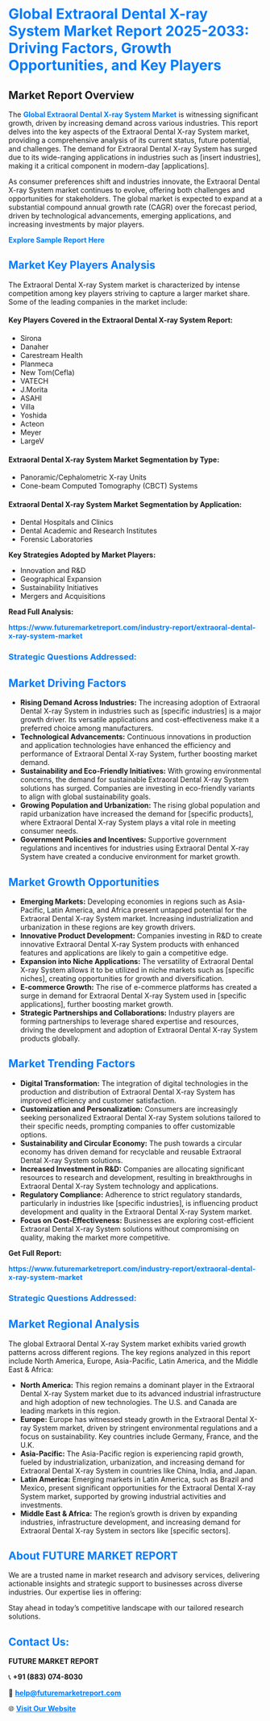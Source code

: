 <h1 style="color: #007BFF;">Global Extraoral Dental X-ray System Market Report 2025-2033: Driving Factors, Growth Opportunities, and Key Players</h1>

<section id="overview">
<h2>Market Report Overview</h2>
<p>The <a href="https://www.futuremarketreport.com/industry-report/extraoral-dental-x-ray-system-market" style="color: #007BFF; text-decoration: none;"><strong>Global Extraoral Dental X-ray System Market</strong></a> is witnessing significant growth, driven by increasing demand across various industries. This report delves into the key aspects of the Extraoral Dental X-ray System market, providing a comprehensive analysis of its current status, future potential, and challenges. The demand for Extraoral Dental X-ray System has surged due to its wide-ranging applications in industries such as [insert industries], making it a critical component in modern-day [applications].</p>
<p>As consumer preferences shift and industries innovate, the Extraoral Dental X-ray System market continues to evolve, offering both challenges and opportunities for stakeholders. The global market is expected to expand at a substantial compound annual growth rate (CAGR) over the forecast period, driven by technological advancements, emerging applications, and increasing investments by major players.</p>
</section>

<section id="overview">
<p><a href="https://www.futuremarketreport.com/request-sample/reportId=89969" style="color: #007BFF; text-decoration: none;"><strong>Explore Sample Report Here</strong></a></p>
</section>

<section id="key-players">
<h2 style="color: #007BFF;">Market Key Players Analysis</h2>
<p>The Extraoral Dental X-ray System market is characterized by intense competition among key players striving to capture a larger market share. Some of the leading companies in the market include:</p>
<h4>Key Players Covered in the Extraoral Dental X-ray System Report:</h4>
<ul><li>Sirona</li><li>Danaher</li><li>Carestream Health</li><li>Planmeca</li><li>New Tom(Cefla)</li><li>VATECH</li><li>J.Morita</li><li>ASAHI</li><li>Villa</li><li>Yoshida</li><li>Acteon</li><li>Meyer</li><li>LargeV</li></ul>
<h4>Extraoral Dental X-ray System Market Segmentation by Type:</h4>
<ul><li>Panoramic/Cephalometric X-ray Units</li><li>Cone-beam Computed Tomography (CBCT) Systems</li></ul>

<h4>Extraoral Dental X-ray System Market Segmentation by Application:</h4>
<ul><li>Dental Hospitals and Clinics</li><li>Dental Academic and Research Institutes</li><li>Forensic Laboratories</li></ul>
<p><strong>Key Strategies Adopted by Market Players:</strong></p>
<ul>
<li>Innovation and R&D</li>
<li>Geographical Expansion</li>
<li>Sustainability Initiatives</li>
<li>Mergers and Acquisitions</li>
</ul>
</section>

<section>
<p><strong>Read Full Analysis: </strong></p><a href="https://www.futuremarketreport.com/industry-report/extraoral-dental-x-ray-system-market" style="color: #007BFF; text-decoration: none;"><strong>https://www.futuremarketreport.com/industry-report/extraoral-dental-x-ray-system-market</strong></a>
<h3 style="color: #007BFF;">Strategic Questions Addressed:</h3>
</section>

<section id="driving-factors">
<h2 style="color: #007BFF;">Market Driving Factors</h2>
<ul>
<li><strong>Rising Demand Across Industries:</strong> The increasing adoption of Extraoral Dental X-ray System in industries such as [specific industries] is a major growth driver. Its versatile applications and cost-effectiveness make it a preferred choice among manufacturers.</li>
<li><strong>Technological Advancements:</strong> Continuous innovations in production and application technologies have enhanced the efficiency and performance of Extraoral Dental X-ray System, further boosting market demand.</li>
<li><strong>Sustainability and Eco-Friendly Initiatives:</strong> With growing environmental concerns, the demand for sustainable Extraoral Dental X-ray System solutions has surged. Companies are investing in eco-friendly variants to align with global sustainability goals.</li>
<li><strong>Growing Population and Urbanization:</strong> The rising global population and rapid urbanization have increased the demand for [specific products], where Extraoral Dental X-ray System plays a vital role in meeting consumer needs.</li>
<li><strong>Government Policies and Incentives:</strong> Supportive government regulations and incentives for industries using Extraoral Dental X-ray System have created a conducive environment for market growth.</li>
</ul>
</section>

<section id="growth-opportunities">
<h2 style="color: #007BFF;">Market Growth Opportunities</h2>
<ul>
<li><strong>Emerging Markets:</strong> Developing economies in regions such as Asia-Pacific, Latin America, and Africa present untapped potential for the Extraoral Dental X-ray System market. Increasing industrialization and urbanization in these regions are key growth drivers.</li>
<li><strong>Innovative Product Development:</strong> Companies investing in R&D to create innovative Extraoral Dental X-ray System products with enhanced features and applications are likely to gain a competitive edge.</li>
<li><strong>Expansion into Niche Applications:</strong> The versatility of Extraoral Dental X-ray System allows it to be utilized in niche markets such as [specific niches], creating opportunities for growth and diversification.</li>
<li><strong>E-commerce Growth:</strong> The rise of e-commerce platforms has created a surge in demand for Extraoral Dental X-ray System used in [specific applications], further boosting market growth.</li>
<li><strong>Strategic Partnerships and Collaborations:</strong> Industry players are forming partnerships to leverage shared expertise and resources, driving the development and adoption of Extraoral Dental X-ray System products globally.</li>
</ul>
</section>

<section id="trending-factors">
<h2 style="color: #007BFF;">Market Trending Factors</h2>
<ul>
<li><strong>Digital Transformation:</strong> The integration of digital technologies in the production and distribution of Extraoral Dental X-ray System has improved efficiency and customer satisfaction.</li>
<li><strong>Customization and Personalization:</strong> Consumers are increasingly seeking personalized Extraoral Dental X-ray System solutions tailored to their specific needs, prompting companies to offer customizable options.</li>
<li><strong>Sustainability and Circular Economy:</strong> The push towards a circular economy has driven demand for recyclable and reusable Extraoral Dental X-ray System solutions.</li>
<li><strong>Increased Investment in R&D:</strong> Companies are allocating significant resources to research and development, resulting in breakthroughs in Extraoral Dental X-ray System technology and applications.</li>
<li><strong>Regulatory Compliance:</strong> Adherence to strict regulatory standards, particularly in industries like [specific industries], is influencing product development and quality in the Extraoral Dental X-ray System market.</li>
<li><strong>Focus on Cost-Effectiveness:</strong> Businesses are exploring cost-efficient Extraoral Dental X-ray System solutions without compromising on quality, making the market more competitive.</li>
</ul>
</section>

<section>
<p><strong>Get Full Report: </strong></p><a href="https://www.futuremarketreport.com/industry-report/extraoral-dental-x-ray-system-market" style="color: #007BFF; text-decoration: none;"><strong>https://www.futuremarketreport.com/industry-report/extraoral-dental-x-ray-system-market</strong></a>
<h3 style="color: #007BFF;">Strategic Questions Addressed:</h3>
</section>


<section id="regional-analysis">
<h2 style="color: #007BFF;">Market Regional Analysis</h2>
<p>The global Extraoral Dental X-ray System market exhibits varied growth patterns across different regions. The key regions analyzed in this report include North America, Europe, Asia-Pacific, Latin America, and the Middle East & Africa:</p>
<ul>
<li><strong>North America:</strong> This region remains a dominant player in the Extraoral Dental X-ray System market due to its advanced industrial infrastructure and high adoption of new technologies. The U.S. and Canada are leading markets in this region.</li>
<li><strong>Europe:</strong> Europe has witnessed steady growth in the Extraoral Dental X-ray System market, driven by stringent environmental regulations and a focus on sustainability. Key countries include Germany, France, and the U.K.</li>
<li><strong>Asia-Pacific:</strong> The Asia-Pacific region is experiencing rapid growth, fueled by industrialization, urbanization, and increasing demand for Extraoral Dental X-ray System in countries like China, India, and Japan.</li>
<li><strong>Latin America:</strong> Emerging markets in Latin America, such as Brazil and Mexico, present significant opportunities for the Extraoral Dental X-ray System market, supported by growing industrial activities and investments.</li>
<li><strong>Middle East & Africa:</strong> The region’s growth is driven by expanding industries, infrastructure development, and increasing demand for Extraoral Dental X-ray System in sectors like [specific sectors].</li>
</ul>
</section>

<footer>
<h2 style="color: #007BFF;">About FUTURE MARKET REPORT</h2>
<p>We are a trusted name in market research and advisory services, delivering actionable insights and strategic support to businesses across diverse industries. Our expertise lies in offering:</p>

<p>Stay ahead in today’s competitive landscape with our tailored research solutions.</p>

<h2 style="color: #007BFF;">Contact Us:</h2>
<p><strong>FUTURE MARKET REPORT</strong></p>
<p>📞 <strong>+91 (883) 074-8030</strong></p>
<p>📧 <strong><a href="mailto:help@futuremarketreport.com" style="color: #007BFF;">help@futuremarketreport.com</a></strong></p>
<p>🌐 <strong><a href="https://www.futuremarketreport.com/" style="color: #007BFF;">Visit Our Website</a></strong></p>
</footer>